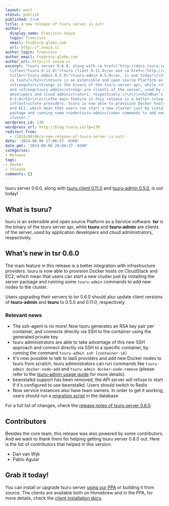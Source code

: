 ```yaml
---
layout: post
status: publish
published: true
title: A new release of tsuru server is out!
author:
  display_name: Francisco Souza
  login: francisco
  email: fss@corp.globo.com
  url: http://f.souza.cc
author_login: francisco
author_email: fss@corp.globo.com
author_url: http://f.souza.cc
excerpt: "tsuru server 0.6.0, along with <a href=\"http://docs.tsuru.io/en/latest/releases/tsuru/0.11.0.html\"
  title=\"tsuru 0.11.0\">tsuru client 0.11.0</a> and <a href=\"http://docs.tsuru.io/en/latest/releases/tsuru-admin/0.5.0.html\"
  title=\"tsuru-admin 0.5.0\">tsuru-admin 0.5.0</a>, is out today!\r\n\r\n<h2>What
  is tsuru?</h2>\r\ntsuru is an extensible and open source Platform as a Service software.
  <strong>tsr</strong> is the binary of the tsuru server api, while <strong>tsuru</strong>
  and <strong>tsuru-admin</strong> are clients of the server, used by application
  developers and cloud administrators, respectively.\r\n\r\n<h2>What’s new in tsr
  0.6.0</h2>\r\n\r\nThe main feature in this release is a better integration with
  infrastructure providers. tsuru is now able to provision Docker hosts on CloudStack
  and EC2, which mean that users can start a new cluster just by installing the server
  package and running some <code>tsuru-admin</code> commands to add new nodes to the
  cluster."
wordpress_id: 130
wordpress_url: http://blog.tsuru.io/?p=130
redirect_from:
  - /2014/08/06/a-new-release-of-tsuru-server-is-out/
date: '2014-08-06 17:06:37 -0300'
date_gmt: '2014-08-06 20:06:37 -0300'
categories:
- Release
tags:
- docker
- release
comments: []
---
```

<p>tsuru server 0.6.0, along with <a href="http://docs.tsuru.io/en/latest/releases/tsuru/0.11.0.html" title="tsuru 0.11.0">tsuru client 0.11.0</a> and <a href="http://docs.tsuru.io/en/latest/releases/tsuru-admin/0.5.0.html" title="tsuru-admin 0.5.0">tsuru-admin 0.5.0</a>, is out today!</p>
<h2>What is tsuru?</h2>
<p>tsuru is an extensible and open source Platform as a Service software. <strong>tsr</strong> is the binary of the tsuru server api, while <strong>tsuru</strong> and <strong>tsuru-admin</strong> are clients of the server, used by application developers and cloud administrators, respectively.</p>
<h2>What’s new in tsr 0.6.0</h2>
<p>The main feature in this release is a better integration with infrastructure providers. tsuru is now able to provision Docker hosts on CloudStack and EC2, which mean that users can start a new cluster just by installing the server package and running some <code>tsuru-admin</code> commands to add new nodes to the cluster.<a id="more"></a><a id="more-130"></a></p>
<p>Users upgrading their servers to tsr 0.6.0 should also update client versions of <b>tsuru-admin</b> and <b>tsuru</b> to 0.5.0 and 0.11.0, respectively.</p>
<h3>Relevant news</h3>
<ul>
<li>The ssh-agent is no more! Now tsuru generates an RSA key pair per container, and connects directly via SSH to the container using the generated private key</li>
<li>tsuru administrators are able to take advantage of this new SSH approach and connect directly via SSH to a specific container, by running the command <code>tsuru-admin ssh [container-id]</code></li>
<li>It's now possible to talk to IaaS providers and add new Docker nodes to tsuru from scratch. tsuru administrators can run commands like <code>tsuru-admin docker-node-add</code> and <code>tsuru-admin docker-node-remove</code> (please refer to the <a href="http://docs.tsuru.io/en/latest/reference/tsuru-admin.html" title="tsuru-admin usage guide">tsuru-admin usage guide</a> for more details).
<li>beanstalkd support has been removed, the API server will refuse to start if it's configured to use beanstalkd. Users should switch to Redis</li>
<li>Now service instances also have team owners. In order to get it working, users should run a <a href="https://gist.github.com/fsouza/5e65879c5547fe753f48">migration script</a> in the database</li>
</ul>
<p>For a full list of changes, check the <a href="http://docs.tsuru.io/en/latest/releases/tsr/0.6.0.html" title="tsuru server 0.6.0 release notes">release notes of tsuru server 0.6.0</a>.</p>
<h2>Contributors</h2>
<p>Besides the core team, this release was also powered by some contributors. And we want to thank them for helping getting tsuru server 0.6.0 out. Here is the list of contributors that helped in this version:</p>
<ul>
<li>Dan van Wijk</li>
<li>Pablo Aguiar</li>
</ul>
<h2>Grab it today!</h2>
<p>You can install or upgrade tsuru server <a href="http://docs.tsuru.io/en/latest/installing/api.html#adding-repositories">using our PPA</a> or building it from source. The clients are available both on Homebrew and in the PPA, for more details, check the <a href="http://docs.tsuru.io/en/latest/using/install-client.html" title="How to install tsuru clients">client installation docs</a>.</p>
